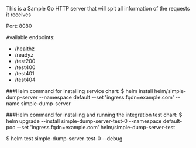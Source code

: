 This is a Sample Go HTTP server that will spit all information of the requests it receives

Port: 8080

Available endpoints:
- /healthz
- /readyz
- /test200
- /test400
- /test401
- /test404


###Helm command for installing service chart:
$ helm install helm/simple-dump-server --namespace default --set 'ingress.fqdn=example.com' --name simple-dump-server

###Helm command for installing and running the integration test chart:
$ helm upgrade --install simple-dump-server-test-0 --namespace default-poc --set 'ingress.fqdn=example.com' helm/simple-dump-server-test  

$ helm test simple-dump-server-test-0 --debug
